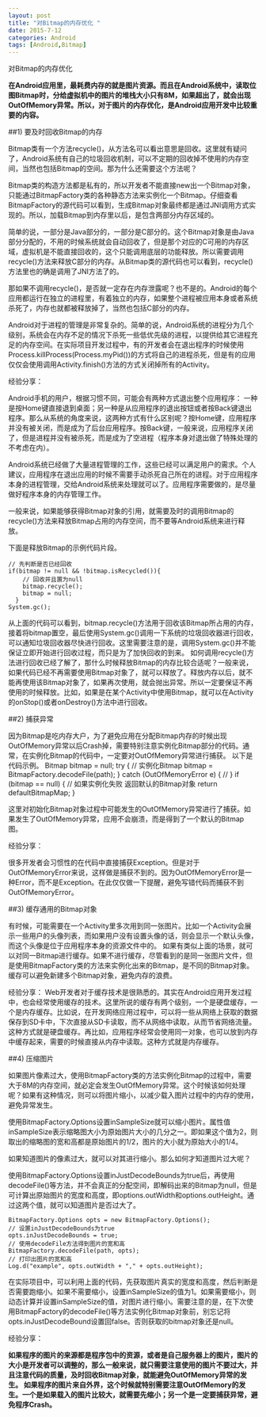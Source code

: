 ```yaml
---
layout: post
title: "对Bitmap的内存优化 "
date: 2015-7-12
categories: Android
tags: [Android,Bitmap]
---
```

对Bitmap的内存优化

<!-- more -->

**在Android应用里，最耗费内存的就是图片资源。而且在Android系统中，读取位图Bitmap时，分给虚拟机中的图片的堆栈大小只有8M，如果超出了，就会出现OutOfMemory异常。所以，对于图片的内存优化，是Android应用开发中比较重要的内容。**
 
##1) 要及时回收Bitmap的内存

Bitmap类有一个方法recycle()，从方法名可以看出意思是回收。这里就有疑问了，Android系统有自己的垃圾回收机制，可以不定期的回收掉不使用的内存空间，当然也包括Bitmap的空间。那为什么还需要这个方法呢？

Bitmap类的构造方法都是私有的，所以开发者不能直接new出一个Bitmap对象，只能通过BitmapFactory类的各种静态方法来实例化一个Bitmap。仔细查看BitmapFactory的源代码可以看到，生成Bitmap对象最终都是通过JNI调用方式实现的。所以，加载Bitmap到内存里以后，是包含两部分内存区域的。

简单的说，一部分是Java部分的，一部分是C部分的。这个Bitmap对象是由Java部分分配的，不用的时候系统就会自动回收了，但是那个对应的C可用的内存区域，虚拟机是不能直接回收的，这个只能调用底层的功能释放。所以需要调用recycle()方法来释放C部分的内存。从Bitmap类的源代码也可以看到，recycle()方法里也的确是调用了JNI方法了的。

那如果不调用recycle()，是否就一定存在内存泄露呢？也不是的。Android的每个应用都运行在独立的进程里，有着独立的内存，如果整个进程被应用本身或者系统杀死了，内存也就都被释放掉了，当然也包括C部分的内存。

Android对于进程的管理是非常复杂的。简单的说，Android系统的进程分为几个级别，系统会在内存不足的情况下杀死一些低优先级的进程，以提供给其它进程充足的内存空间。在实际项目开发过程中，有的开发者会在退出程序的时候使用Process.killProcess(Process.myPid())的方式将自己的进程杀死，但是有的应用仅仅会使用调用Activity.finish()方法的方式关闭掉所有的Activity。
 
经验分享：

Android手机的用户，根据习惯不同，可能会有两种方式退出整个应用程序：
一种是按Home键直接退到桌面；另一种是从应用程序的退出按钮或者按Back键退出程序。那么从系统的角度来说，这两种方式有什么区别呢？按Home键，应用程序并没有被关闭，而是成为了后台应用程序。按Back键，一般来说，应用程序关闭了，但是进程并没有被杀死，而是成为了空进程（程序本身对退出做了特殊处理的不考虑在内）。

Android系统已经做了大量进程管理的工作，这些已经可以满足用户的需求。个人建议，应用程序在退出应用的时候不需要手动杀死自己所在的进程。对于应用程序本身的进程管理，交给Android系统来处理就可以了。应用程序需要做的，是尽量做好程序本身的内存管理工作。
 
一般来说，如果能够获得Bitmap对象的引用，就需要及时的调用Bitmap的recycle()方法来释放Bitmap占用的内存空间，而不要等Android系统来进行释放。

下面是释放Bitmap的示例代码片段。

    // 先判断是否已经回收
    if(bitmap != null && !bitmap.isRecycled()){ 
        // 回收并且置为null
        bitmap.recycle(); 
        bitmap = null; 
      } 
    System.gc();
 
从上面的代码可以看到，bitmap.recycle()方法用于回收该Bitmap所占用的内存，接着将bitmap置空，最后使用System.gc()调用一下系统的垃圾回收器进行回收，可以通知垃圾回收器尽快进行回收。这里需要注意的是，调用System.gc()并不能保证立即开始进行回收过程，而只是为了加快回收的到来。
如何调用recycle()方法进行回收已经了解了，那什么时候释放Bitmap的内存比较合适呢？一般来说，如果代码已经不再需要使用Bitmap对象了，就可以释放了。释放内存以后，就不能再使用该Bitmap对象了，如果再次使用，就会抛出异常。所以一定要保证不再使用的时候释放。比如，如果是在某个Activity中使用Bitmap，就可以在Activity的onStop()或者onDestroy()方法中进行回收。
 
##2) 捕获异常

因为Bitmap是吃内存大户，为了避免应用在分配Bitmap内存的时候出现OutOfMemory异常以后Crash掉，需要特别注意实例化Bitmap部分的代码。通常，在实例化Bitmap的代码中，一定要对OutOfMemory异常进行捕获。
以下是代码示例。
    Bitmap bitmap = null;
    try {
    // 实例化Bitmap
    bitmap = BitmapFactory.decodeFile(path);
    } catch (OutOfMemoryError e) {
    //
    }
    if (bitmap == null) {
    // 如果实例化失败 返回默认的Bitmap对象
    return defaultBitmapMap;
    }
 
这里对初始化Bitmap对象过程中可能发生的OutOfMemory异常进行了捕获。如果发生了OutOfMemory异常，应用不会崩溃，而是得到了一个默认的Bitmap图。
 
经验分享：
    
很多开发者会习惯性的在代码中直接捕获Exception。但是对于OutOfMemoryError来说，这样做是捕获不到的。因为OutOfMemoryError是一种Error，而不是Exception。在此仅仅做一下提醒，避免写错代码而捕获不到OutOfMemoryError。
 
##3) 缓存通用的Bitmap对象

有时候，可能需要在一个Activity里多次用到同一张图片。比如一个Activity会展示一些用户的头像列表，而如果用户没有设置头像的话，则会显示一个默认头像，而这个头像是位于应用程序本身的资源文件中的。
如果有类似上面的场景，就可以对同一Bitmap进行缓存。如果不进行缓存，尽管看到的是同一张图片文件，但是使用BitmapFactory类的方法来实例化出来的Bitmap，是不同的Bitmap对象。缓存可以避免新建多个Bitmap对象，避免内存的浪费。
 
经验分享：
    Web开发者对于缓存技术是很熟悉的。其实在Android应用开发过程中，也会经常使用缓存的技术。这里所说的缓存有两个级别，一个是硬盘缓存，一个是内存缓存。比如说，在开发网络应用过程中，可以将一些从网络上获取的数据保存到SD卡中，下次直接从SD卡读取，而不从网络中读取，从而节省网络流量。这种方式就是硬盘缓存。再比如，应用程序经常会使用同一对象，也可以放到内存中缓存起来，需要的时候直接从内存中读取。这种方式就是内存缓存。
 
##4) 压缩图片

如果图片像素过大，使用BitmapFactory类的方法实例化Bitmap的过程中，需要大于8M的内存空间，就必定会发生OutOfMemory异常。这个时候该如何处理呢？如果有这种情况，则可以将图片缩小，以减少载入图片过程中的内存的使用，避免异常发生。

使用BitmapFactory.Options设置inSampleSize就可以缩小图片。属性值inSampleSize表示缩略图大小为原始图片大小的几分之一。即如果这个值为2，则取出的缩略图的宽和高都是原始图片的1/2，图片的大小就为原始大小的1/4。

如果知道图片的像素过大，就可以对其进行缩小。那么如何才知道图片过大呢？

使用BitmapFactory.Options设置inJustDecodeBounds为true后，再使用decodeFile()等方法，并不会真正的分配空间，即解码出来的Bitmap为null，但是可计算出原始图片的宽度和高度，即options.outWidth和options.outHeight。通过这两个值，就可以知道图片是否过大了。

    BitmapFactory.Options opts = new BitmapFactory.Options();
    // 设置inJustDecodeBounds为true
    opts.inJustDecodeBounds = true;
    // 使用decodeFile方法得到图片的宽和高
    BitmapFactory.decodeFile(path, opts);
    // 打印出图片的宽和高
    Log.d("example", opts.outWidth + "," + opts.outHeight);
 
在实际项目中，可以利用上面的代码，先获取图片真实的宽度和高度，然后判断是否需要跑缩小。如果不需要缩小，设置inSampleSize的值为1。如果需要缩小，则动态计算并设置inSampleSize的值，对图片进行缩小。需要注意的是，在下次使用BitmapFactory的decodeFile()等方法实例化Bitmap对象前，别忘记将opts.inJustDecodeBound设置回false。否则获取的bitmap对象还是null。
 
经验分享：

**如果程序的图片的来源都是程序包中的资源，或者是自己服务器上的图片，图片的大小是开发者可以调整的，那么一般来说，就只需要注意使用的图片不要过大，并且注意代码的质量，及时回收Bitmap对象，就能避免OutOfMemory异常的发生。
如果程序的图片来自外界，这个时候就特别需要注意OutOfMemory的发生。一个是如果载入的图片比较大，就需要先缩小；另一个是一定要捕获异常，避免程序Crash。**
